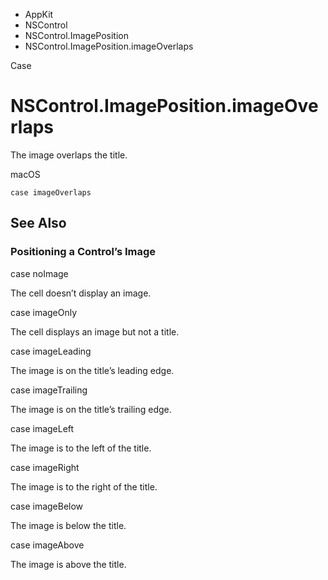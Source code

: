 

- AppKit
- NSControl
- NSControl.ImagePosition
-  NSControl.ImagePosition.imageOverlaps 

Case

# NSControl.ImagePosition.imageOverlaps

The image overlaps the title.

macOS

``` source
case imageOverlaps
```

## See Also

### Positioning a Control’s Image

case noImage

The cell doesn’t display an image.

case imageOnly

The cell displays an image but not a title.

case imageLeading

The image is on the title’s leading edge.

case imageTrailing

The image is on the title’s trailing edge.

case imageLeft

The image is to the left of the title.

case imageRight

The image is to the right of the title.

case imageBelow

The image is below the title.

case imageAbove

The image is above the title.

